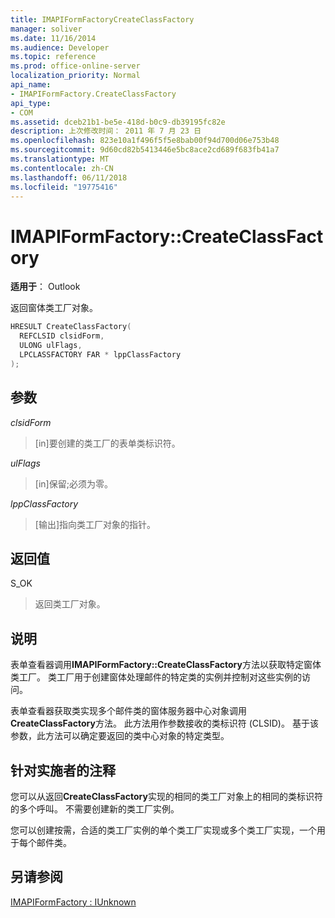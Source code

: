 ```yaml
---
title: IMAPIFormFactoryCreateClassFactory
manager: soliver
ms.date: 11/16/2014
ms.audience: Developer
ms.topic: reference
ms.prod: office-online-server
localization_priority: Normal
api_name:
- IMAPIFormFactory.CreateClassFactory
api_type:
- COM
ms.assetid: dceb21b1-be5e-418d-b0c9-db39195fc82e
description: 上次修改时间： 2011 年 7 月 23 日
ms.openlocfilehash: 823e10a1f496f5f5e8bab00f94d700d06e753b48
ms.sourcegitcommit: 9d60cd82b5413446e5bc8ace2cd689f683fb41a7
ms.translationtype: MT
ms.contentlocale: zh-CN
ms.lasthandoff: 06/11/2018
ms.locfileid: "19775416"
---
```

# <a name="imapiformfactorycreateclassfactory"></a>IMAPIFormFactory::CreateClassFactory

  
  
**适用于**： Outlook 
  
返回窗体类工厂对象。
  
```cpp
HRESULT CreateClassFactory(
  REFCLSID clsidForm,
  ULONG ulFlags,
  LPCLASSFACTORY FAR * lppClassFactory
);
```

## <a name="parameters"></a>参数

 _clsidForm_
  
> [in]要创建的类工厂的表单类标识符。
    
 _ulFlags_
  
> [in]保留;必须为零。
    
 _lppClassFactory_
  
> [输出]指向类工厂对象的指针。
    
## <a name="return-value"></a>返回值

S_OK 
  
> 返回类工厂对象。
    
## <a name="remarks"></a>说明

表单查看器调用**IMAPIFormFactory::CreateClassFactory**方法以获取特定窗体类工厂。 类工厂用于创建窗体处理邮件的特定类的实例并控制对这些实例的访问。 
  
表单查看器获取类实现多个邮件类的窗体服务器中心对象调用**CreateClassFactory**方法。 此方法用作参数接收的类标识符 (CLSID)。 基于该参数，此方法可以确定要返回的类中心对象的特定类型。 
  
## <a name="notes-to-implementers"></a>针对实施者的注释

您可以从返回**CreateClassFactory**实现的相同的类工厂对象上的相同的类标识符的多个呼叫。 不需要创建新的类工厂实例。 
  
您可以创建按需，合适的类工厂实例的单个类工厂实现或多个类工厂实现，一个用于每个邮件类。
  
## <a name="see-also"></a>另请参阅



[IMAPIFormFactory : IUnknown](imapiformfactoryiunknown.md)


